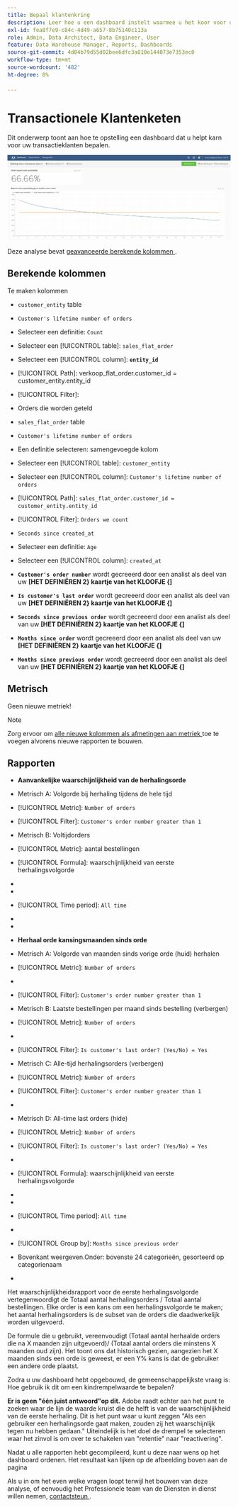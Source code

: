 ```yaml
---
title: Bepaal klantenkring
description: Leer hoe u een dashboard instelt waarmee u het koor voor uw klanten van de transactie kunt definiëren.
exl-id: fea8f7e9-c84c-4d49-a657-8b75140c113a
role: Admin, Data Architect, Data Engineer, User
feature: Data Warehouse Manager, Reports, Dashboards
source-git-commit: 4d04b79d55d02bee6dfc3a810e144073e7353ec0
workflow-type: tm+mt
source-wordcount: '482'
ht-degree: 0%

---
```


# Transactionele Klantenketen

Dit onderwerp toont aan hoe te opstelling een dashboard dat u helpt karn voor uw transactieklanten bepalen.

![ Klantkurn dashboard die klaringstarief en behoudmetriek tonen ](../../assets/churn-deashboard.png)

Deze analyse bevat [ geavanceerde berekende kolommen ](../data-warehouse-mgr/adv-calc-columns.md).

## Berekende kolommen

Te maken kolommen

* `customer_entity` table
* `Customer's lifetime number of orders`
* Selecteer een definitie: `Count`
* Selecteer een [!UICONTROL table]: `sales_flat_order`
* Selecteer een [!UICONTROL column]: **`entity_id`**
* [!UICONTROL Path]: verkoop_flat_order.customer_id = customer_entity.entity_id
* [!UICONTROL Filter]:
* Orders die worden geteld

* `sales_flat_order` table
* `Customer's lifetime number of orders`
* Een definitie selecteren: samengevoegde kolom
* Selecteer een [!UICONTROL table]: `customer_entity`
* Selecteer een [!UICONTROL column]: `Customer's lifetime number of orders`
* [!UICONTROL Path]: `sales_flat_order.customer_id = customer_entity.entity_id`
* [!UICONTROL Filter]: `Orders we count`

* `Seconds since created_at`
* Selecteer een definitie: `Age`
* Selecteer een [!UICONTROL column]: `created_at`

* **`Customer's order number`** wordt gecreeerd door een analist als deel van uw **[HET DEFINIËREN 2} kaartje van het KLOOFJE {]**
* **`Is customer's last order`** wordt gecreeerd door een analist als deel van uw **[HET DEFINIËREN 2} kaartje van het KLOOFJE {]**
* **`Seconds since previous order`** wordt gecreeerd door een analist als deel van uw **[HET DEFINIËREN 2} kaartje van het KLOOFJE {]**
* **`Months since order`** wordt gecreeerd door een analist als deel van uw **[HET DEFINIËREN 2} kaartje van het KLOOFJE {]**
* **`Months since previous order`** wordt gecreeerd door een analist als deel van uw **[HET DEFINIËREN 2} kaartje van het KLOOFJE {]**

## Metrisch

Geen nieuwe metriek!

>[!NOTE]
>
>Zorg ervoor om [ alle nieuwe kolommen als afmetingen aan metriek ](../data-warehouse-mgr/manage-data-dimensions-metrics.md) toe te voegen alvorens nieuwe rapporten te bouwen.

## Rapporten

* **Aanvankelijke waarschijnlijkheid van de herhalingsorde**
* Metrisch A: Volgorde bij herhaling tijdens de hele tijd
* [!UICONTROL Metric]: `Number of orders`
* [!UICONTROL Filter]: `Customer's order number greater than 1`

* Metrisch B: Voltijdorders
* [!UICONTROL Metric]: aantal bestellingen

* [!UICONTROL Formula]: waarschijnlijkheid van eerste herhalingsvolgorde
* 
  [!UICONTROL-formule]: `A/B`
* 
  [!UICONTROL Format]: `Percent`

* [!UICONTROL Time period]: `All time`
* 
  [!UICONTROL Interval]: `None`
* 
  [!UICONTROL Chart type]: `Scalar`

* **Herhaal orde kansingsmaanden sinds orde**
* Metrisch A: Volgorde van maanden sinds vorige orde (huid) herhalen
* [!UICONTROL Metric]: `Number of orders`
* 
  [!UICONTROL Perspective]: `Cumulative`
* [!UICONTROL Filter]: `Customer's order number greater than 1`

* Metrisch B: Laatste bestellingen per maand sinds bestelling (verbergen)
* [!UICONTROL Metric]: `Number of orders`
* 
  [!UICONTROL Perspective]: `Cumulative`
* [!UICONTROL Filter]: `Is customer's last order? (Yes/No) = Yes`

* Metrisch C: Alle-tijd herhalingsorders (verbergen)
* [!UICONTROL Metric]: `Number of orders`
* [!UICONTROL Filter]: `Customer's order number greater than 1`

* 
  [!UICONTROL Group door]: `Independent`

* Metrisch D: All-time last orders (hide)
* [!UICONTROL Metric]: `Number of orders`
* [!UICONTROL Filter]: `Is customer's last order? (Yes/No) = Yes`

* 
  [!UICONTROL Group door]: `Independent`

* [!UICONTROL Formula]: waarschijnlijkheid van eerste herhalingsvolgorde
* 
  [!UICONTROL-formule]: `(C-A)/(C+D-A-B)`
* 
  [!UICONTROL Format]: `Percent`

* [!UICONTROL Time period]: `All time`
* 
  [!UICONTROL Interval]: `None`
* [!UICONTROL Group by]: `Months since previous order`
* Bovenkant weergeven.Onder: bovenste 24 categorieën, gesorteerd op categorienaam

* 
  [!UICONTROL Chart type]: `Line`

Het waarschijnlijkheidsrapport voor de eerste herhalingsvolgorde vertegenwoordigt de Totaal aantal herhalingsorders / Totaal aantal bestellingen. Elke order is een kans om een herhalingsvolgorde te maken; het aantal herhalingsorders is de subset van de orders die daadwerkelijk worden uitgevoerd.

De formule die u gebruikt, vereenvoudigt (Totaal aantal herhaalde orders die na X maanden zijn uitgevoerd)/ (Totaal aantal orders die minstens X maanden oud zijn). Het toont ons dat historisch gezien, aangezien het X maanden sinds een orde is geweest, er een Y% kans is dat de gebruiker een andere orde plaatst.

Zodra u uw dashboard hebt opgebouwd, de gemeenschappelijkste vraag is: Hoe gebruik ik dit om een kindrempelwaarde te bepalen?

**Er is geen &quot;één juist antwoord&quot;op dit.** Adobe raadt echter aan het punt te zoeken waar de lijn de waarde kruist die de helft is van de waarschijnlijkheid van de eerste herhaling. Dit is het punt waar u kunt zeggen &quot;Als een gebruiker een herhalingsorde gaat maken, zouden zij het waarschijnlijk tegen nu hebben gedaan.&quot; Uiteindelijk is het doel de drempel te selecteren waar het zinvol is om over te schakelen van &quot;retentie&quot; naar &quot;reactivering&quot;.

Nadat u alle rapporten hebt gecompileerd, kunt u deze naar wens op het dashboard ordenen. Het resultaat kan lijken op de afbeelding boven aan de pagina

Als u in om het even welke vragen loopt terwijl het bouwen van deze analyse, of eenvoudig het Professionele team van de Diensten in dienst willen nemen, [ contactsteun ](https://experienceleague.adobe.com/docs/commerce-knowledge-base/kb/troubleshooting/miscellaneous/mbi-service-policies.html).
